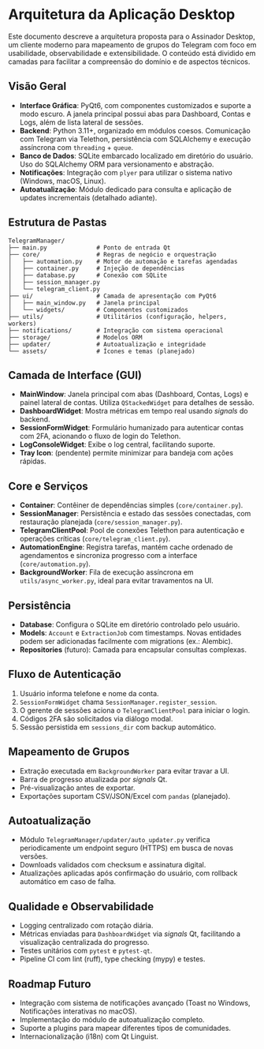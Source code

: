 # Arquitetura da Aplicação Desktop

Este documento descreve a arquitetura proposta para o Assinador Desktop, um
cliente moderno para mapeamento de grupos do Telegram com foco em usabilidade,
observabilidade e extensibilidade. O conteúdo está dividido em camadas para
facilitar a compreensão do domínio e de aspectos técnicos.

## Visão Geral

- **Interface Gráfica**: PyQt6, com componentes customizados e suporte a modo
  escuro. A janela principal possui abas para Dashboard, Contas e Logs, além de
  lista lateral de sessões.
- **Backend**: Python 3.11+, organizado em módulos coesos. Comunicação com
  Telegram via Telethon, persistência com SQLAlchemy e execução assíncrona com
  `threading` + `queue`.
- **Banco de Dados**: SQLite embarcado localizado em diretório do usuário. Uso
  do SQLAlchemy ORM para versionamento e abstração.
- **Notificações**: Integração com `plyer` para utilizar o sistema nativo
  (Windows, macOS, Linux).
- **Autoatualização**: Módulo dedicado para consulta e aplicação de updates
  incrementais (detalhado adiante).

## Estrutura de Pastas

```
TelegramManager/
├── main.py              # Ponto de entrada Qt
├── core/                # Regras de negócio e orquestração
│   ├── automation.py    # Motor de automação e tarefas agendadas
│   ├── container.py     # Injeção de dependências
│   ├── database.py      # Conexão com SQLite
│   ├── session_manager.py
│   └── telegram_client.py
├── ui/                  # Camada de apresentação com PyQt6
│   ├── main_window.py   # Janela principal
│   └── widgets/         # Componentes customizados
├── utils/               # Utilitários (configuração, helpers, workers)
├── notifications/       # Integração com sistema operacional
├── storage/             # Modelos ORM
├── updater/             # Autoatualização e integridade
└── assets/              # Ícones e temas (planejado)
```

## Camada de Interface (GUI)

- **MainWindow**: Janela principal com abas (Dashboard, Contas, Logs) e painel
  lateral de contas. Utiliza `QStackedWidget` para detalhes de sessão.
- **DashboardWidget**: Mostra métricas em tempo real usando *signals* do backend.
- **SessionFormWidget**: Formulário humanizado para autenticar contas com 2FA,
  acionando o fluxo de login do Telethon.
- **LogConsoleWidget**: Exibe o log central, facilitando suporte.
- **Tray Icon**: (pendente) permite minimizar para bandeja com ações rápidas.

## Core e Serviços

- **Container**: Contêiner de dependências simples (`core/container.py`).
- **SessionManager**: Persistência e estado das sessões conectadas, com
  restauração planejada (`core/session_manager.py`).
- **TelegramClientPool**: Pool de conexões Telethon para autenticação e
  operações críticas (`core/telegram_client.py`).
- **AutomationEngine**: Registra tarefas, mantém cache ordenado de agendamentos e
  sincroniza progresso com a interface (`core/automation.py`).
- **BackgroundWorker**: Fila de execução assíncrona em `utils/async_worker.py`,
  ideal para evitar travamentos na UI.

## Persistência

- **Database**: Configura o SQLite em diretório controlado pelo usuário.
- **Models**: `Account` e `ExtractionJob` com timestamps. Novas entidades podem
  ser adicionadas facilmente com migrations (ex.: Alembic).
- **Repositories** (futuro): Camada para encapsular consultas complexas.

## Fluxo de Autenticação

1. Usuário informa telefone e nome da conta.
2. `SessionFormWidget` chama `SessionManager.register_session`.
3. O gerente de sessões aciona o `TelegramClientPool` para iniciar o login.
4. Códigos 2FA são solicitados via diálogo modal.
5. Sessão persistida em `sessions_dir` com backup automático.

## Mapeamento de Grupos

- Extração executada em `BackgroundWorker` para evitar travar a UI.
- Barra de progresso atualizada por *signals* Qt.
- Pré-visualização antes de exportar.
- Exportações suportam CSV/JSON/Excel com `pandas` (planejado).

## Autoatualização

- Módulo `TelegramManager/updater/auto_updater.py` verifica periodicamente um endpoint
  seguro (HTTPS) em busca de novas versões.
- Downloads validados com checksum e assinatura digital.
- Atualizações aplicadas após confirmação do usuário, com rollback automático
  em caso de falha.

## Qualidade e Observabilidade

- Logging centralizado com rotação diária.
- Métricas enviadas para `DashboardWidget` via *signals* Qt, facilitando a
  visualização centralizada do progresso.
- Testes unitários com `pytest` e `pytest-qt`.
- Pipeline CI com lint (ruff), type checking (mypy) e testes.

## Roadmap Futuro

- Integração com sistema de notificações avançado (Toast no Windows, Notificações
  interativas no macOS).
- Implementação do módulo de autoatualização completo.
- Suporte a plugins para mapear diferentes tipos de comunidades.
- Internacionalização (i18n) com Qt Linguist.

